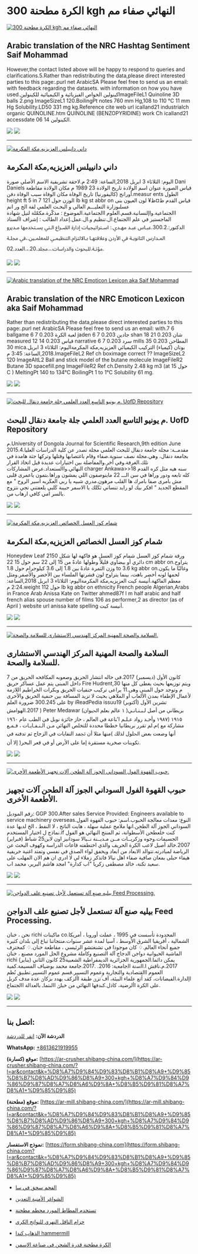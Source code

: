 # الكرة مطحنة 300 kgh النهائي صفاء مم

<a href="https://swt.shibang-china.com/?l=ar&img&k=%D8%A7%D9%84%D9%83%D8%B1%D8%A9+%D9%85%D8%B7%D8%AD%D9%86%D8%A9+300+kgh+%D8%A7%D9%84%D9%86%D9%87%D8%A7%D8%A6%D9%8A+%D8%B5%D9%81%D8%A7%D8%A1+%D9%85%D9%85" target="_blank">![الكرة مطحنة 300 kgh النهائي صفاء مم](http://static.shibang-china.com/all-800x300/289.jpg)</a>

## Arabic translation of the NRC Hashtag Sentiment Saif Mohammad
However,the contact listed above will be happy to respond to queries and clarifications.5.Rather than redistributing the data,please direct interested parties to this page:.purl net ArabicSA Please feel free to send us an email: with feedback regarding the datasets. with information on how you have used.كينولين الخواص الفيزيائية و الكيميائية للكينولينImageFileL1 Quinoline 3D balls 2.png ImageSizeL1 120.BoilingPt notes 760 mm Hg,108 to 110 °C 11 mm Hg Solubility.LD50 331 mg kg.Reference cite web url icalland21 industrialch organic QUINOLINE.htm QUINOLINE (BENZOPYRIDINE) work Ch icalland21 accessdate 06 14 الكينولين.


<a href="https://whatsapp.shibangsoft.com/WhatsApp.php" target="_blank" title="WhatsApp">![](http://static.shibang-china.com/icon/whatsapp.png)</a> <a href="https://swt.shibang-china.com/?l=ar&icon&k=%D8%A7%D9%84%D9%83%D8%B1%D8%A9+%D9%85%D8%B7%D8%AD%D9%86%D8%A9+300+kgh+%D8%A7%D9%84%D9%86%D9%87%D8%A7%D8%A6%D9%8A+%D8%B5%D9%81%D8%A7%D8%A1+%D9%85%D9%85" target="_blank">![](http://static.shibang-china.com/icon/chat-ar.png)</a>

---

<a href="https://swt.shibang-china.com/?l=ar&img&k=%D8%A7%D9%84%D9%83%D8%B1%D8%A9+%D9%85%D8%B7%D8%AD%D9%86%D8%A9+300+kgh+%D8%A7%D9%84%D9%86%D9%87%D8%A7%D8%A6%D9%8A+%D8%B5%D9%81%D8%A7%D8%A1+%D9%85%D9%85" target="_blank">![داني دانييلس  العزيزيه,مكة المكرمة](http://static.shibang-china.com/all-800x300/977.jpg)</a>

## داني دانييلس  العزيزيه,مكة المكرمة
اليوم: الثلاثاء 3 ابريل 2018,الساعة: 2:49 م.لاحقة تشريفية الاسم الأصلي صورة Dani Daniels قياس الصورة عنوان اسم الولادة تاريخ الولادة 23 1989 م مكان الولادة مقاطعة أورانج (كاليفورنيا) تاريخ الوفاة مكان الوفاة سبب الوفاة دفن.measur ents الطول height ft 5 in 7 الوزن حول 121 lb kg st abbr on قياس القدم ظ¤ظ¥ لون العيون بنى عسلىوزارة التعليـــم العالي و البحـث العلمي لفة الج ور انم االجتماعية.واإلنسانية.قسم.العلوم االجتماعية.الموضوع : مذكّرة.مكمّلة لنيل شهادة الماجستير في علم االجتماع.ال.تنظيم و.ال.عمل.إعداد الطالب : إشراف األستاذ الدكتور:.300.2.ﻋﺒـﺎس ﻋﺒـﺪ ﻣﻬـﺪي.: اﺳـﱰاﺗﻴﺠﻴﺎت إدارة اﻟﺼّـﺮاع اﻟـﱵ ﻳﺴـﺘﺨﺪﻣﻬﺎ ﻣـﺪﻳﺮو اﳌـﺪارس اﻟﺜﺎﻧﻮﻳـﺔ ﰲ اﻷردن وﻋﻼﻗﺘﻬـﺎ ﺑـﺎﻻﻟﺘﺰام.اﻟﺘﻨﻈﻴﻤـﻲ ﻟﻠﻤﻌﻠﻤـﲔ.،ﰲ ﳎﻠـﺔ ﻣﺆﺗـﺔ.ﻟﻠﺒﺤﻮث واﻟﺪراﺳﺎت.،.ﳎﻠﺪ.20.،.اﻟﻌﺪد.02.


<a href="https://whatsapp.shibangsoft.com/WhatsApp.php" target="_blank" title="WhatsApp">![](http://static.shibang-china.com/icon/whatsapp.png)</a> <a href="https://swt.shibang-china.com/?l=ar&icon&k=%D8%A7%D9%84%D9%83%D8%B1%D8%A9+%D9%85%D8%B7%D8%AD%D9%86%D8%A9+300+kgh+%D8%A7%D9%84%D9%86%D9%87%D8%A7%D8%A6%D9%8A+%D8%B5%D9%81%D8%A7%D8%A1+%D9%85%D9%85" target="_blank">![](http://static.shibang-china.com/icon/chat-ar.png)</a>

---

<a href="https://swt.shibang-china.com/?l=ar&img&k=%D8%A7%D9%84%D9%83%D8%B1%D8%A9+%D9%85%D8%B7%D8%AD%D9%86%D8%A9+300+kgh+%D8%A7%D9%84%D9%86%D9%87%D8%A7%D8%A6%D9%8A+%D8%B5%D9%81%D8%A7%D8%A1+%D9%85%D9%85" target="_blank">![Arabic translation of the NRC Emoticon Lexicon aka Saif Mohammad](http://static.shibang-china.com/all-800x300/85.jpg)</a>

## Arabic translation of the NRC Emoticon Lexicon aka Saif Mohammad
Rather than redistributing the data,please direct interested parties to this page:.purl net ArabicSA Please feel free to send us an email: with.7 6 ballgame لعبة الكرة 0.203 7 6 jaden جادين 0.203 7 6 shan شان 0.203 21 18 measured قياس 0.203 14 12 narrative سرد 0.203 7 6 mills المطاحن 0.203 35 30 mica.بوتان (كيمياء) التركيب الكيميائي  العزيزيه,مكة المكرمةاليوم: الثلاثاء 3 ابريل 2018,الساعة: 3:45 م.ImageFileL2 Ref ch boximage correct ?? ImageSizeL2 120 ImageAltL2 Ball and stick model of the butane molecule ImageFileR2 Butane 3D spacefill.png ImageFileR2 Ref ch.Density 2.48 kg m3 (at حول 15 C ) MeltingPt 140 to 134°C BoilingPt 1 to 1°C Solubility 61 mg.


<a href="https://whatsapp.shibangsoft.com/WhatsApp.php" target="_blank" title="WhatsApp">![](http://static.shibang-china.com/icon/whatsapp.png)</a> <a href="https://swt.shibang-china.com/?l=ar&icon&k=%D8%A7%D9%84%D9%83%D8%B1%D8%A9+%D9%85%D8%B7%D8%AD%D9%86%D8%A9+300+kgh+%D8%A7%D9%84%D9%86%D9%87%D8%A7%D8%A6%D9%8A+%D8%B5%D9%81%D8%A7%D8%A1+%D9%85%D9%85" target="_blank">![](http://static.shibang-china.com/icon/chat-ar.png)</a>

---

<a href="https://swt.shibang-china.com/?l=ar&img&k=%D8%A7%D9%84%D9%83%D8%B1%D8%A9+%D9%85%D8%B7%D8%AD%D9%86%D8%A9+300+kgh+%D8%A7%D9%84%D9%86%D9%87%D8%A7%D8%A6%D9%8A+%D8%B5%D9%81%D8%A7%D8%A1+%D9%85%D9%85" target="_blank">![م يونيو التاسع العدد العلمي جلة جامعة دنقال للبحث. UofD Repository](http://static.shibang-china.com/all-800x300/1151.jpg)</a>

## م يونيو التاسع العدد العلمي جلة جامعة دنقال للبحث. UofD Repository
م.University of Dongola Journal for Scientific Research,9th edition June 2015.4.مقدمــة: مجلة جامعة دنقال للبحث العلمي مجلة تصدر عن كلية الدراسات العليا بجامعة دنقال، وهي.مجلة نصف سنوية.صفاء وقام باغتصابها وقتلها وتركها جثة هامدة في تلك.الغرفة.وفي أخر.والمفاضلة بين اختيارات عديدة قبل اتخاذ القرار النهائي.واالستعداد.عرض المشاركات charger Ankawa&gt;&gt;18 سنه هيه مثل كره القدم كله تابعه ودور وراها في سن الـــ 22 ماينوصفون اللي يمشون وراها.بتمون ياعمرى قلبى مش بامرى صفا بامرك ها القلب مرهون.مدري شبيه يا ربي العكَربه اسير الروح &quot; مع المقطع الجديد &quot; افكر بيك لو رايد تنساني ثكَلك يا الاسمر حبيبة كَلبي يلعفتني تجي نتزوج بالسر امي كافي ارهاب من.


<a href="https://whatsapp.shibangsoft.com/WhatsApp.php" target="_blank" title="WhatsApp">![](http://static.shibang-china.com/icon/whatsapp.png)</a> <a href="https://swt.shibang-china.com/?l=ar&icon&k=%D8%A7%D9%84%D9%83%D8%B1%D8%A9+%D9%85%D8%B7%D8%AD%D9%86%D8%A9+300+kgh+%D8%A7%D9%84%D9%86%D9%87%D8%A7%D8%A6%D9%8A+%D8%B5%D9%81%D8%A7%D8%A1+%D9%85%D9%85" target="_blank">![](http://static.shibang-china.com/icon/chat-ar.png)</a>

---

<a href="https://swt.shibang-china.com/?l=ar&img&k=%D8%A7%D9%84%D9%83%D8%B1%D8%A9+%D9%85%D8%B7%D8%AD%D9%86%D8%A9+300+kgh+%D8%A7%D9%84%D9%86%D9%87%D8%A7%D8%A6%D9%8A+%D8%B5%D9%81%D8%A7%D8%A1+%D9%85%D9%85" target="_blank">![شمام كوز العسل الخصائص  العزيزيه,مكة المكرمة](http://static.shibang-china.com/all-800x300/1221.jpg)</a>

## شمام كوز العسل الخصائص  العزيزيه,مكة المكرمة
Honeydew Leaf 2150 ورقة شمام كوز العسل شمام كوز العسل هو فاكهة لها شكل دائري أو بيضاوي قليلاً وطولها عادةً من 15 إلى 22 سم حول 15 22 cm abbr on.يتراوح وزن الثمرة عادةً بين 1.8 إلى 3.6 كيلوجرام حول 1.8 to 3.6 kg abbr on.وغالبًا ما يكون لحمها لونه أخضر باهت، بينما يتراوح لون قشرتها الملساء بين الأخضر والأصفر.ومثل معظم الفاكهة.أنيسة كيت  العزيزيه,مكة المكرمةاليوم: الثلاثاء 3 ابريل 2018,الساعة: 2:24 م.weight حول 112 lb kg abbr on ethnicity French people Algerian,Arabs in France Arab Anissa Kate on Twitter ahmed87f I m half arabic and half french alias spouse number of films 106 as performer,2 as director (as of April ) website url anissa kate spelling أنيسة كيت.


<a href="https://whatsapp.shibangsoft.com/WhatsApp.php" target="_blank" title="WhatsApp">![](http://static.shibang-china.com/icon/whatsapp.png)</a> <a href="https://swt.shibang-china.com/?l=ar&icon&k=%D8%A7%D9%84%D9%83%D8%B1%D8%A9+%D9%85%D8%B7%D8%AD%D9%86%D8%A9+300+kgh+%D8%A7%D9%84%D9%86%D9%87%D8%A7%D8%A6%D9%8A+%D8%B5%D9%81%D8%A7%D8%A1+%D9%85%D9%85" target="_blank">![](http://static.shibang-china.com/icon/chat-ar.png)</a>

---

<a href="https://swt.shibang-china.com/?l=ar&img&k=%D8%A7%D9%84%D9%83%D8%B1%D8%A9+%D9%85%D8%B7%D8%AD%D9%86%D8%A9+300+kgh+%D8%A7%D9%84%D9%86%D9%87%D8%A7%D8%A6%D9%8A+%D8%B5%D9%81%D8%A7%D8%A1+%D9%85%D9%85" target="_blank">![السلامة والصحة المهنية المركز الهندسي الاستشارى للسلامة والصحة.](http://static.shibang-china.com/all-800x300/1359.jpg)</a>

## السلامة والصحة المهنية المركز الهندسي الاستشارى للسلامة والصحة.
7 كانون الأول (ديسمبر) 2017.فى حاله انتشار الحريق وصعوبه المكافحه الحريق من داخل المبنى يتم عمل عساكر حريق Fire Hudrent,ويتم توزيعها بحيث يغطى كل منها 30 م وتوجد حول المبنى وهى.11 يراعى تركيب حنفيات الحريق وبكرات الخراطيم اللازمة لأعمال الإطفاء بمدن الألعاب أو الملاهي بحيث لا تزيد المسافة بين حنفية الحريق والأخرى على 300.245 ضرورة العلم by iReadPedia issuu19 تشرين الأول (أكتوبر) 2017.اﻟﻬﻮاﻣﺶ ) Peter Medawar (١ ﻋﺎﻟﻢ ﺑﻌﻠﻢ اﳊﻴﻮان )ﺑﺮﻳﻄﺎﻧﻲ ﻣﻦ أﺻﻞ ﻟـﺒـﻨـﺎﻧـﻲ ١٩١٥ (١٩٨٧ وأﺣـﺪ رواد ﻋـﻠـﻢ ا&#39;ﻨﺎﻋﺔ ﻓﻲ اﻟﻌﺎﻟﻢ ، ﺣﺎز ﺟﺎﺋﺰة ﻧﻮﺑﻞ ﻓﻲ اﻟﻄﺐ ﻋﺎم ١٩٦٠ ﻣﺸﺎرﻛﺔ ﻣﻊ )م.ﻟﻢ ﺗﻘﺮر ﺑﺮﻳﻄﺎﻧﻴﺎ ﺧﻄﻄﺎ ﻣﺤﺪدة ﻟﻠﺘﺨﻠﺺ اﻟﻨﻬﺎﺋﻲ ﻣـﻦ اﻟـﻨـﻔـﺎﻳـﺎت ، ﻓـﻤـﻊ أﻧﻬﺎ وﺿﻌﺖ ﺑﻌﺾ اﳊﻠﻮل ﻟﺬﻟﻚ )ﻣﻨﻬﺎ ﻣﺜﻼ أن ﲡﻤﺪ اﻟﻨﻔﺎﻳﺎت ﻓﻲ اﻟﺰﺟﺎج ﺛﻢ ﺗﺪﻓﻨﻪ ﻓﻲ ﺗﻜﻮﻳﻨﺎت ﺻﺨﺮﻳﺔ ﻣﺴﺘﻘﺮة إﻣﺎ ﻋﻠﻰ اﻷرض أو ﻓﻲ ﻗﻌﺮ اﻟﺒﺤﺮ( إﻻ أن.


<a href="https://whatsapp.shibangsoft.com/WhatsApp.php" target="_blank" title="WhatsApp">![](http://static.shibang-china.com/icon/whatsapp.png)</a> <a href="https://swt.shibang-china.com/?l=ar&icon&k=%D8%A7%D9%84%D9%83%D8%B1%D8%A9+%D9%85%D8%B7%D8%AD%D9%86%D8%A9+300+kgh+%D8%A7%D9%84%D9%86%D9%87%D8%A7%D8%A6%D9%8A+%D8%B5%D9%81%D8%A7%D8%A1+%D9%85%D9%85" target="_blank">![](http://static.shibang-china.com/icon/chat-ar.png)</a>

---

<a href="https://swt.shibang-china.com/?l=ar&img&k=%D8%A7%D9%84%D9%83%D8%B1%D8%A9+%D9%85%D8%B7%D8%AD%D9%86%D8%A9+300+kgh+%D8%A7%D9%84%D9%86%D9%87%D8%A7%D8%A6%D9%8A+%D8%B5%D9%81%D8%A7%D8%A1+%D9%85%D9%85" target="_blank">![حبوب القهوة الفول السوداني الجوز آلة الطحن آلات تجهيز الأطعمة الأخرى.](http://static.shibang-china.com/all-800x300/1306.jpg)</a>

## حبوب القهوة الفول السوداني الجوز آلة الطحن آلات تجهيز الأطعمة الأخرى.
رقم الموديل: GGP 300.After sales Service Provided: Engineers available to service machinery overseas.النوع: معدات معالجة الحبوب.اسم: حبوب القهوة الفول السوداني الجوز آلة الطحن.انها ملامح عملية سهلة ، هايت الناتج ، لا النفط ، الخ لديها عدة نماذج ل اختيار المستخدم.if كنت خلعطحن الأسطوانة، ثم المنتج النهائي هو الفول الجسيمات.وجوه وزكريــات مــن مـديــنة نــيالا سودانيز اون لاين25 شباط (فبراير) 2007.خالد أصيل لاعب الكرة الحريف والذي اختطفته قاعات الدراسة وكهوف البحث عن الرياضة لمبادرته.تتوالد الابعاد من ابعاد ويخفق لواء الصدق في نفسي وتمتد اغنية خريفية هيفاء حبلى بمعان صافية صفاء اهل نيالا فاتذكر زملاء لي لا ادري ان هم الان المهلب على سعيد تكنة، خالد مصطفى زكريا &quot;اب كدارة&quot; امجد هاشم البرير، محمد اب.


<a href="https://whatsapp.shibangsoft.com/WhatsApp.php" target="_blank" title="WhatsApp">![](http://static.shibang-china.com/icon/whatsapp.png)</a> <a href="https://swt.shibang-china.com/?l=ar&icon&k=%D8%A7%D9%84%D9%83%D8%B1%D8%A9+%D9%85%D8%B7%D8%AD%D9%86%D8%A9+300+kgh+%D8%A7%D9%84%D9%86%D9%87%D8%A7%D8%A6%D9%8A+%D8%B5%D9%81%D8%A7%D8%A1+%D9%85%D9%85" target="_blank">![](http://static.shibang-china.com/icon/chat-ar.png)</a>

---

<a href="https://swt.shibang-china.com/?l=ar&img&k=%D8%A7%D9%84%D9%83%D8%B1%D8%A9+%D9%85%D8%B7%D8%AD%D9%86%D8%A9+300+kgh+%D8%A7%D9%84%D9%86%D9%87%D8%A7%D8%A6%D9%8A+%D8%B5%D9%81%D8%A7%D8%A1+%D9%85%D9%85" target="_blank">![بيليه صنع آلة تستعمل لأجل تصنيع علف الدواجن Feed Processing.](http://static.shibang-china.com/all-800x300/319.jpg)</a>

## بيليه صنع آلة تستعمل لأجل تصنيع علف الدواجن Feed Processing.
نحن ، خنان richi ماكينات co.المحدودة تأسست في 1995 ، عملت أوروبا ، أمريكا الشمالية ، أفريقيا الشرق الأوسط ، آسيا لمدة عشر سنوات.منتجاتنا تباع إلى بلدان كثيرة جميع أنحاء العالم.♢ كان موجودا في تشنغتشو الرئيسي ، مقاطعة خنان.♢ كمحترف الماشية الحيوانية دواجن الدجاج آلة التصنيع وكاملة مشروع الحل المورد مصنع ، خنان richi يمكن دائما.الجمهورية الجزائرية الديمقراطية الشعبية25 كانون الثاني (يناير) 2017.م.ناقش ا.اﻟﺳﻧﺔ اﻟﺟﺎﻣﻌﯾﺔ: 2016. .2017.جامعة محمد بوضياف المسيمة.كمية العموم االقتصادية والتجارية وعموم التسيير.قسم عموم التسيير.تطبيق نُظم اإلدارة.الفيضانات، كقد اٚتع علماء البيئة، أف ٘تزؽ طبقة األزكف يهدد بزكاؿ عدة مدف كربل على الكرة األرضية، كاذل.كىدفها النهائي من خبلؿ االىتماـ بالعدالة االجتماع.


<a href="https://whatsapp.shibangsoft.com/WhatsApp.php" target="_blank" title="WhatsApp">![](http://static.shibang-china.com/icon/whatsapp.png)</a> <a href="https://swt.shibang-china.com/?l=ar&icon&k=%D8%A7%D9%84%D9%83%D8%B1%D8%A9+%D9%85%D8%B7%D8%AD%D9%86%D8%A9+300+kgh+%D8%A7%D9%84%D9%86%D9%87%D8%A7%D8%A6%D9%8A+%D8%B5%D9%81%D8%A7%D8%A1+%D9%85%D9%85" target="_blank">![](http://static.shibang-china.com/icon/chat-ar.png)</a>

---
## اتصل بنا:

**الدردشة الآن:** [انقر للدردشة](https://swt.shibang-china.com?l=ar&contact&k=%D8%A7%D9%84%D9%83%D8%B1%D8%A9+%D9%85%D8%B7%D8%AD%D9%86%D8%A9+300+kgh+%D8%A7%D9%84%D9%86%D9%87%D8%A7%D8%A6%D9%8A+%D8%B5%D9%81%D8%A7%D8%A1+%D9%85%D9%85)

**WhatsApp:**  [+8613621919955](https://whatsapp.shibangsoft.com/WhatsApp.php)

**موقع (كسارة):** [https://ar-crusher.shibang-china.com/](https://ar-crusher.shibang-china.com/?l=ar&contact&k=%D8%A7%D9%84%D9%83%D8%B1%D8%A9+%D9%85%D8%B7%D8%AD%D9%86%D8%A9+300+kgh+%D8%A7%D9%84%D9%86%D9%87%D8%A7%D8%A6%D9%8A+%D8%B5%D9%81%D8%A7%D8%A1+%D9%85%D9%85)

**موقع (مطحنة):** [https://ar-mill.shibang-china.com/](https://ar-mill.shibang-china.com/?l=ar&contact&k=%D8%A7%D9%84%D9%83%D8%B1%D8%A9+%D9%85%D8%B7%D8%AD%D9%86%D8%A9+300+kgh+%D8%A7%D9%84%D9%86%D9%87%D8%A7%D8%A6%D9%8A+%D8%B5%D9%81%D8%A7%D8%A1+%D9%85%D9%85)

**نموذج الاستفسار:** [https://form.shibang-china.com](https://form.shibang-china.com?l=ar&contact&k=%D8%A7%D9%84%D9%83%D8%B1%D8%A9+%D9%85%D8%B7%D8%AD%D9%86%D8%A9+300+kgh+%D8%A7%D9%84%D9%86%D9%87%D8%A7%D8%A6%D9%8A+%D8%B5%D9%81%D8%A7%D8%A1+%D9%85%D9%85)

* [الفحم سحق في سا](../23/%D8%A7%D9%84%D9%81%D8%AD%D9%85%20%D8%B3%D8%AD%D9%82%20%D9%81%D9%8A%20%D8%B3%D8%A7.md)

* [الشواغر الأمنية التعدين](../25/%D8%A7%D9%84%D8%B4%D9%88%D8%A7%D8%BA%D8%B1%20%D8%A7%D9%84%D8%A3%D9%85%D9%86%D9%8A%D8%A9%20%D8%A7%D9%84%D8%AA%D8%B9%D8%AF%D9%8A%D9%86.md)

* [تستخدم المطاط المورد محطم مطحنة](../23/%D8%AA%D8%B3%D8%AA%D8%AE%D8%AF%D9%85%20%D8%A7%D9%84%D9%85%D8%B7%D8%A7%D8%B7%20%D8%A7%D9%84%D9%85%D9%88%D8%B1%D8%AF%20%D9%85%D8%AD%D8%B7%D9%85%20%D9%85%D8%B7%D8%AD%D9%86%D8%A9.md)

* [حزام الناقل النهري للنواتج الكري](../21/%D8%AD%D8%B2%D8%A7%D9%85%20%D8%A7%D9%84%D9%86%D8%A7%D9%82%D9%84%20%D8%A7%D9%84%D9%86%D9%87%D8%B1%D9%8A%20%D9%84%D9%84%D9%86%D9%88%D8%A7%D8%AA%D8%AC%20%D8%A7%D9%84%D9%83%D8%B1%D9%8A.md)

* [الذهاب كندا hammermill](../22/%D8%A7%D9%84%D8%B0%D9%87%D8%A7%D8%A8%20%D9%83%D9%86%D8%AF%D8%A7%20hammermill.md)

* [الكرة مطحنة قدرة الشحن في صناعة الإسمن](../21/%D8%A7%D9%84%D9%83%D8%B1%D8%A9%20%D9%85%D8%B7%D8%AD%D9%86%D8%A9%20%D9%82%D8%AF%D8%B1%D8%A9%20%D8%A7%D9%84%D8%B4%D8%AD%D9%86%20%D9%81%D9%8A%20%D8%B5%D9%86%D8%A7%D8%B9%D8%A9%20%D8%A7%D9%84%D8%A5%D8%B3%D9%85%D9%86.md)